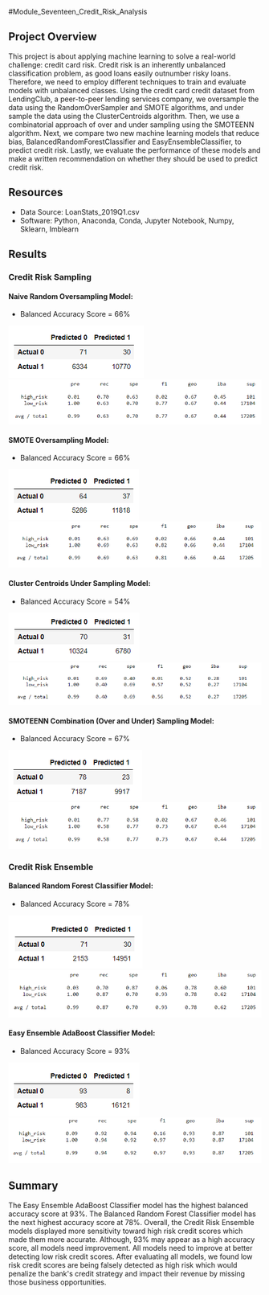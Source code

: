 #Module_Seventeen_Credit_Risk_Analysis

## Project Overview
This project is about applying machine learning to solve a real-world challenge: credit card risk. Credit risk is an inherently unbalanced classification problem, as good loans easily outnumber risky loans. Therefore, we need to employ different techniques to train and evaluate models with unbalanced classes.
Using the credit card credit dataset from LendingClub, a peer-to-peer lending services company, we oversample the data using the RandomOverSampler and SMOTE algorithms, and under sample the data using the ClusterCentroids algorithm. Then, we use a combinatorial approach of over and under sampling using the SMOTEENN algorithm. Next, we compare two new machine learning models that reduce bias, BalancedRandomForestClassifier and EasyEnsembleClassifier, to predict credit risk. Lastly, we evaluate the performance of these models and make a written recommendation on whether they should be used to predict credit risk.

## Resources
 - Data Source: LoanStats_2019Q1.csv
 - Software: Python, Anaconda, Conda, Jupyter Notebook, Numpy, Sklearn, Imblearn

## Results

### Credit Risk Sampling
#### Naive Random Oversampling Model:
 - Balanced Accuracy Score = 66%

![Fig1](https://github.com/LLeyva-bot/Credit_Risk_Analysis/blob/main/Images/Fig1.png)
![Fig2](https://github.com/LLeyva-bot/Credit_Risk_Analysis/blob/main/Images/Fig2.png)

 #### SMOTE Oversampling Model:
 - Balanced Accuracy Score = 66%

![Fig3](https://github.com/LLeyva-bot/Credit_Risk_Analysis/blob/main/Images/Fig3.png)
![Fig4](https://github.com/LLeyva-bot/Credit_Risk_Analysis/blob/main/Images/Fig4.png)


#### Cluster Centroids Under Sampling Model:
 - Balanced Accuracy Score = 54%

![Fig5](https://github.com/LLeyva-bot/Credit_Risk_Analysis/blob/main/Images/Fig5.png)
![Fig6](https://github.com/LLeyva-bot/Credit_Risk_Analysis/blob/main/Images/Fig6.png)


#### SMOTEENN Combination (Over and Under) Sampling Model:
 - Balanced Accuracy Score = 67%

![Fig7](https://github.com/LLeyva-bot/Credit_Risk_Analysis/blob/main/Images/Fig7.png)
![Fig8](https://github.com/LLeyva-bot/Credit_Risk_Analysis/blob/main/Images/Fig8.png)


### Credit Risk Ensemble
#### Balanced Random Forest Classifier Model:
 - Balanced Accuracy Score = 78%

![Fig9](https://github.com/LLeyva-bot/Credit_Risk_Analysis/blob/main/Images/Fig9.png)
![Fig10](https://github.com/LLeyva-bot/Credit_Risk_Analysis/blob/main/Images/Fig10.png)


#### Easy Ensemble AdaBoost Classifier Model:
 - Balanced Accuracy Score = 93%

![Fig11](https://github.com/LLeyva-bot/Credit_Risk_Analysis/blob/main/Images/Fig11.png)
![Fig12](https://github.com/LLeyva-bot/Credit_Risk_Analysis/blob/main/Images/Fig12.png)

## Summary
The Easy Ensemble AdaBoost Classifier model has the highest balanced accuracy score at 93%.  The Balanced Random Forest Classifier model has the next highest accuracy score at 78%.  Overall, the Credit Risk Ensemble models displayed more sensitivity toward high risk credit scores which made them more accurate. Although, 93% may appear as a high accuracy score, all models need improvement. All models need to improve at better detecting low risk credit scores. After evaluating all models, we found low risk credit scores are being falsely detected as high risk which would penalize the bank's credit strategy and impact their revenue by missing those business opportunities.
